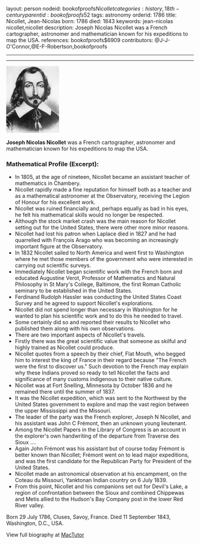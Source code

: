 layout: person
nodeid: bookofproofs$Nicollet
categories: history,18th-century
parentid: bookofproofs$52
tags: astronomy
orderid: 1786
title: Nicollet, Jean-Nicolas
born: 1786
died: 1843
keywords: jean-nicolas nicollet,nicollet
description: Joseph Nicolas Nicollet was a French cartographer, astronomer and mathematician known for his expeditions to map the USA.
references: bookofproofs$6909
contributors: @J-J-O'Connor,@E-F-Robertson,bookofproofs

---



---

![Nicollet.jpg](https://github.com/bookofproofs/bookofproofs.github.io/blob/main/_sources/_assets/images/portraits/Nicollet.jpg?raw=true)

**Joseph Nicolas Nicollet** was a French cartographer, astronomer and mathematician known for his expeditions to map the USA.

### Mathematical Profile (Excerpt):
* In 1805, at the age of nineteen, Nicollet became an assistant teacher of mathematics in Chambery.
* Nicollet rapidly made a fine reputation for himself both as a teacher and as a mathematical astronomer at the Observatory, receiving the Legion of Honour for his excellent work.
* Nicollet was ruined financially and, perhaps equally as bad in his eyes, he felt his mathematical skills would no longer be respected.
* Although the stock market crash was the main reason for Nicollet setting out for the United States, there were other more minor reasons.
* Nicollet had lost his patron when Laplace died in 1827 and he had quarrelled with François Arago who was becoming an increasingly important figure at the Observatory.
* In 1832 Nicollet sailed to North America and went first to Washington where he met those members of the government who were interested in carrying out scientific surveys.
* Immediately Nicollet began scientific work with the French born and educated Augustine Verot, Professor of Mathematics and Natural Philosophy in St Mary's College, Baltimore, the first Roman Catholic seminary to be established in the United States.
* Ferdinand Rudolph Hassler was conducting the United States Coast Survey and he agreed to support Nicollet's explorations.
* Nicollet did not spend longer than necessary in Washington for he wanted to plan his scientific work and to do this he needed to travel.
* Some certainly did so and reported their results to Nicollet who published them along with his own observations.
* There are two important aspects of Nicollet's travels.
* Firstly there was the great scientific value that someone as skilful and highly trained as Nicollet could produce.
* Nicollet quotes from a speech by their chief, Flat Mouth, who begged him to interest the king of France in their regard because "The French were the first to discover us." Such devotion to the French may explain why these Indians proved so ready to tell Nicollet the facts and significance of many customs indigenous to their native culture.
* Nicollet was at Fort Snelling, Minnesota by October 1836 and he remained there until the summer of 1837.
* It was the Nicollet expedition, which was sent to the Northwest by the United States government to explore and map the vast region between the upper Mississippi and the Missouri.
* The leader of the party was the French explorer, Joseph N Nicollet, and his assistant was John C Frémont, then an unknown young lieutenant.
* Among the Nicollet Papers in the Library of Congress is an account in the explorer's own handwriting of the departure from Traverse des Sioux ....
* Again John Frémont was his assistant but of course today Frémont is better known than Nicollet; Frémont went on to lead major expeditions, and was the first candidate for the Republican Party for President of the United States.
* Nicollet made an astronomical observation at his encampment, on the Coteau du Missouri, Yanktonan Indian country on 6 July 1839.
* From this point, Nicollet and his companions set out for Devil's Lake, a region of confrontation between the Sioux and combined Chippewas and Metis allied to the Hudson's Bay Company post in the lower Red River valley.

Born 29 July 1786, Cluses, Savoy, France. Died 11 September 1843, Washington, D.C., USA.

View full biography at [MacTutor](https://mathshistory.st-andrews.ac.uk/Biographies/Nicollet/)
